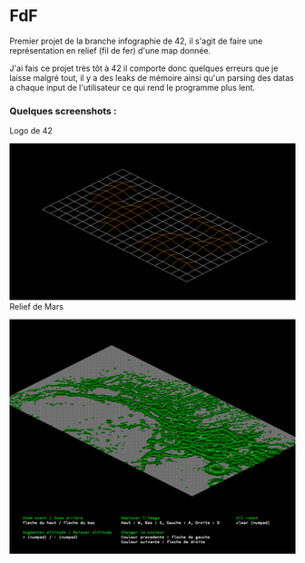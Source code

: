 # FdF

Premier projet de la branche infographie de 42, il s'agit de faire une représentation en relief (fil de fer) d'une map donnée.

J'ai fais ce projet très tôt à 42 il comporte donc quelques erreurs que je laisse malgré tout, il y a des leaks de mémoire ainsi qu'un parsing des datas a chaque input de l'utilisateur ce qui rend le programme plus lent.

### Quelques screenshots :

Logo de 42

![alt tag](https://github.com/fdel-car/FdF/blob/master/img/42.png)
Relief de Mars

![alt tag](https://github.com/fdel-car/FdF/blob/master/img/mars.png)
